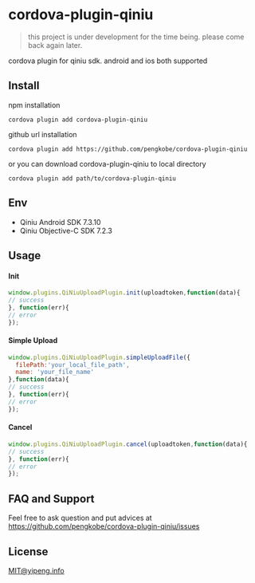 # cordova-plugin-qiniu
> this project is under development for the time being. please come back again later.  

cordova plugin for qiniu sdk. android and ios both supported

## Install
npm installation
```shell
cordova plugin add cordova-plugin-qiniu
```
github url installation
```shell
cordova plugin add https://github.com/pengkobe/cordova-plugin-qiniu 
```
or you can download cordova-plugin-qiniu to local directory 
```shell
cordova plugin add path/to/cordova-plugin-qiniu
```

## Env
* Qiniu Android SDK 7.3.10
* Qiniu Objective-C SDK 7.2.3

## Usage
#### Init
```javascript
window.plugins.QiNiuUploadPlugin.init(uploadtoken,function(data){
// success
}, function(err){
// error
});
```

#### Simple Upload
```javascript 
window.plugins.QiNiuUploadPlugin.simpleUploadFile({
  filePath:'your_local_file_path',
  name: 'your_file_name'
},function(data){
// success
}, function(err){
// error
});
```
#### Cancel
```javascript
window.plugins.QiNiuUploadPlugin.cancel(uploadtoken,function(data){
// success
}, function(err){
// error
});
```

## FAQ and Support
Feel free to ask question and put advices at https://github.com/pengkobe/cordova-plugin-qiniu/issues

## License
MIT@yipeng.info
